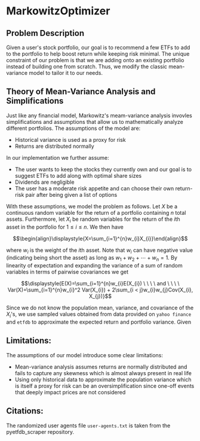 # MarkowitzOptimizer

## Problem Description
Given a user's stock portfolio, our goal is to recommend a few ETFs to add to the portfolio to help boost return while keeping risk minimal. The unique constraint of our problem is that we are adding onto an existing portfolio instead of building one from scratch. Thus, we modify the classic mean-variance model to tailor it to our needs.

## Theory of Mean-Variance Analysis and Simplifications
Just like any financial model, Markowitz's meam-variance analysis invovles simplifications and assumptions that allow us to mathematically analyze different portfolios. The assumptions of the model are:

- Historical variance is used as a proxy for risk
- Returns are distributed normally

In our implementation we further assume:
- The user wants to keep the stocks they currently own and our goal is to suggest ETFs to add along with optimal share sizes
- Dividends are negligible
- The user has a moderate risk appetite and can choose their own return-risk pair after being given a list of options

With these assumptions, we model the problem as follows. Let $X$ be a continuous random variable for the return of a portfolio containing $n$ total assets. Furthermore, let $X_{i}$ be random variables for the return of the $i\text{th}$ asset in the portfolio for $1 \leq i \leq n$. We then have

$$\begin{align}\displaystyle{X=\sum_{i=1}^{n}w_{i}X_{i}}\end{align}$$

where $w_i$ is the weight of the $i\text{th}$ asset. Note that $w_{i}$ can have negative value (indicating being short the asset) as long as $w_1 + w_2 + \cdots + w_n = 1$. By linearity of expectation and expanding the variance of a sum of random variables in terms of pairwise covariances we get

$$\displaystyle{E(X)=\sum_{i=1}^{n}w_{i}E(X_{i}) \ \ \ \ and \ \ \ \ Var(X)=\sum_{i=1}^{n}w_{i}^2 Var(X_{i}) + 2\sum_{i < j}w_{i}w_{j}Cov(X_{i}, X_{j})}$$

Since we do not know the population mean, variance, and covariance of the $X_{i}$'s, we use sampled values obtained from data provided on `yahoo finance` and `etfdb` to approximate the expected return and portfolio variance. Given

## Limitations:
The assumptions of our model introduce some clear limitations:
- Mean-variance analysis assumes returns are normally distributed and fails to capture any skewness which is almost always present in real life
- Using only historical data to approximate the population variance which is itself a proxy for risk can be an oversimplification since one-off events that deeply impact prices are not considered

## Citations:
The randomized user agents file `user-agents.txt` is taken from the pyetfdb_scraper repository.
